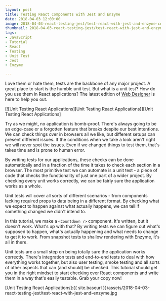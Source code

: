 ```yaml
---
layout: post
title: Testing React Components with Jest and Enzyme
date: 2018-04-03 12:00:00
image: 2018-04-03-react-testing-jest/test-react-with-jest-and-enzyme-cover.jpg
thumbnail: 2018-04-03-react-testing-jest/test-react-with-jest-and-enzyme-cover-sm.jpg
tags:
- JavaScript
- Tutorial
- React
- Testing
- Unit Test
- Jest
- Enzyme

---
```


Love them or hate them, tests are the backbone of any major project. A great place to start is the humble unit test. But what is a unit test? How do you use them in React applications? The latest edition of [Web Designer][Web Designer] is here to help you out.

[![Unit Testing React Applications][Unit Testing React Applications]][Unit Testing React Applications]

Try as we might, no application is bomb-proof. There's always going to be an edge-case or a forgotten feature that breaks despite our best intentions. We can check things over in browsers all we like, but different setups can present different issues. If the conditions when we take a look aren't right we will never spot the issues. Even if we changed things to test them, that's takes time and is prone to human error.

By writing tests for our applications, these checks can be done automatically and in a fraction of the time it takes to check each section in a browser. The most primitive test we can automate is a unit test - a piece of code that checks the functionality of just one part of a wider project. By checking every unit works correctly, we can be fairly sure the application works as a whole.

Unit tests will cover all sorts of different scenarios - from components lacking required props to data being in a different format. By checking what we expect to happen against what actually happens, we can tell if something changed we didn't intend to.

In this tutorial, we make a `<Countdown />` component. It's written, but it doesn't work. What's up with that? By writing tests we can figure out what's supposed to happen, what's actually happening and what needs to change to get it to work. From snapshot tests to shallow rendering with Enzyme, it's all in there.

Unit tests are a small step on being totally sure the application works correctly. There's integration tests and end-to-end tests to deal with how everything works together, but also user testing, smoke testing and all sorts of other aspects that can (and should) be checked. This tutorial should get you in the right mindset to start checking over React components and write them in a way that's easily testable. Grab your copy now!

[Unit Testing React Applications]:{{ site.baseurl }}/assets/2018-04-03-react-testing-jest/test-react-with-jest-and-enzyme.jpg

[Web Designer]:https://www.myfavouritemagazines.co.uk/web-designer-print-back-issues/web-designer-issue-273/